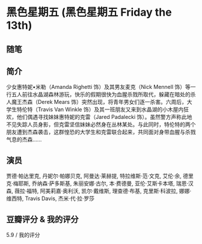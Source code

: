 # 黑色星期五 (黑色星期五 Friday the 13th)

## 随笔

## 简介

少女惠特妮•米勒（Amanda Righetti 饰）及其男友麦克（Nick Mennell 饰）等一行五人前往水晶湖森林游玩，快乐的假期很快为血腥杀戮所取代，躲藏在暗处的杀人魔王杰森（Derek Mears 饰）突然出现，将青年男女们逐一杀害。六周后，大学生特伦特（Travis Van Winkle 饰）及其一班朋友又来到水晶湖的小木屋内狂欢，他们偶遇寻找妹妹惠特妮的克雷（Jared Padalecki 饰）。虽然警方声称此地不见失踪人员身影，但克雷坚信妹妹必然身在丛林某处。与此同时，特伦特的两个朋友遭到杰森袭击，这群惶恐的大学生和克雷联合起来，共同面对身带血腥与杀戮气息的杰森……

## 演员

贾德·帕达里克, 丹妮尔·帕娜贝克, 阿曼达·莱赫提, 特拉维斯·范·文克, 艾伦·余, 德里克·梅耶斯, 乔纳森·萨多斯基, 朱丽安娜·古尔, 本·费德曼, 亚伦·艾斯卡本塔, 瑞恩·汉森, 薇拉·福特, 阿美莉嘉·奥利沃, 凯尔·戴维斯, 理查德·布基, 克里斯·科波拉, 娜娜·维西特, Travis Davis, 杰米·代·拉·罗莎

## 豆瓣评分 & 我的评分

5.9 / 我的评分
